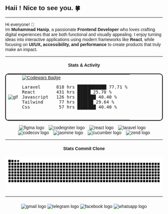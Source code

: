 <!-- Import Manjari Font -->
<link href="https://fonts.googleapis.com/css2?family=Manjari:wght@400;700&display=swap" rel="stylesheet">

<h2 align="left" style="font-family: 'Manjari', sans-serif;">Haii ! Nice to see you. 🍀</h2>

---

<div style="font-family: 'Manjari', sans-serif;>
<p align="left">
Hi everyone! 🍁<br>
  Im <b>Muhammad Hanip</b>, a passionate <b>Frontend Developer</b> who loves crafting digital experiences that are both functional and visually appealing.  
  I enjoy turning ideas into interactive applications using modern frameworks like <b>React</b>, while focusing on <b>UI/UX, accessibility, and performance</b> to create products that truly make an impact.
</p>

***
#### <div align="center">Stats & Activity</div>

<table align="center" style="border:2px solid #000000ff; border-radius:10px; overflow:hidden;">
  <tr>
    <td>
      <img src="https://media.tenor.com/ScIHPh0Xht8AAAAM/oz-oz-yarimasu.gif" alt="gif" />
    </td>
    <td align="left">
      <a href="https://www.codewars.com/users/zaaaa">
        <img src="https://www.codewars.com/users/zaaaa/badges/small" alt="Codewars Badge"/>
      </a>
      <br/>
      <pre>
Laravel      818 hrs ███████████ 77.71 %
React        431 hrs █████ 25.70 %
Javascript   126 hrs ███████ 40.40 %
Tailwind      77 hrs ██████ 29.64 %
Css           57 hrs ███████ 40.40 %
      </pre>
    </td>
  </tr>
</table>

 <div align="center"> 
 <img src="https://cdn.jsdelivr.net/gh/devicons/devicon/icons/figma/figma-original.svg" height="30" alt="figma logo" /> <img width="7" />
 <img src="https://cdn.jsdelivr.net/gh/devicons/devicon/icons/codeigniter/codeigniter-plain.svg" height="30" alt="codeigniter logo" /> <img width="7" /> 
 <img src="https://cdn.jsdelivr.net/gh/devicons/devicon/icons/react/react-original.svg" height="30" alt="react logo" /> 
 <img width="7" /> <img src="https://cdn.jsdelivr.net/gh/devicons/devicon/icons/laravel/laravel-original.svg" height="30" alt="laravel logo" /> <img width="7" /> 
 <img src="https://cdn.jsdelivr.net/gh/devicons/devicon/icons/codecov/codecov-plain.svg" height="30" alt="codecov logo" /> 
 <img width="7" />
<img src="https://cdn.jsdelivr.net/gh/devicons/devicon/icons/jasmine/jasmine-original.svg" height="30" alt="jasmine logo" /> 
<img width="7" /> <img src="https://cdn.jsdelivr.net/gh/devicons/devicon/icons/cucumber/cucumber-plain.svg" height="30" alt="cucumber logo" /> <img width="7" /> 
<img src="https://cdn.jsdelivr.net/gh/devicons/devicon/icons/zend/zend-original.svg" height="30" alt="zend logo" />

</div>

---

#### <div align="center">Stats Commit Clone</div>
<div align="center">
<img src="https://raw.githubusercontent.com/kimmyxpow/kimmyxpow/output/snake.svg" alt="Snake animation" 

</div>

 ---

###
<div align="cebter">
  <img src="https://raw.githubusercontent.com/maurodesouza/profile-readme-generator/master/src/assets/icons/social/gmail/default.svg" width="20" height="20" alt="gmail logo"  />
  <img src="https://raw.githubusercontent.com/maurodesouza/profile-readme-generator/master/src/assets/icons/social/telegram/default.svg" width="20" height="20" alt="telegram logo"  />
  <img src="https://raw.githubusercontent.com/maurodesouza/profile-readme-generator/master/src/assets/icons/social/facebook/default.svg" width="20" height="20" alt="facebook logo"/>
  <img src="https://raw.githubusercontent.com/maurodesouza/profile-readme-generator/master/src/assets/icons/social/whatsapp/default.svg" width="20" height="20" alt="whatsapp logo"/>
</div>

###


